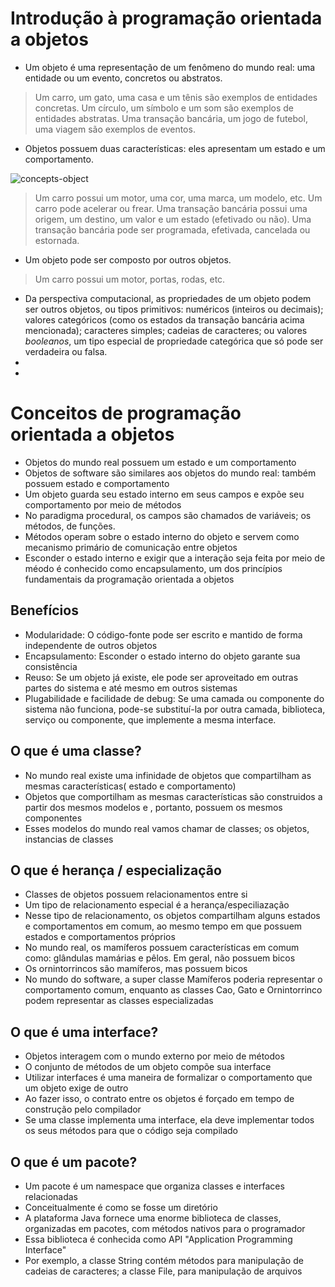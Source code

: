# Introdução à programação orientada a objetos

* Um objeto é uma representação de um fenômeno do mundo real: uma entidade ou um evento, concretos ou abstratos. 

> Um carro, um gato, uma casa e um tênis são exemplos de entidades concretas.
> Um círculo, um símbolo e um som são exemplos de entidades abstratas.
> Uma transação bancária, um jogo de futebol, uma viagem são exemplos de eventos.

* Objetos possuem duas características: eles apresentam um estado e um comportamento.

![concepts-object](https://user-images.githubusercontent.com/2974552/218814456-6e7629f1-0f24-4d80-a4d0-cb96af150649.gif)

> Um carro possui um motor, uma cor, uma marca, um modelo, etc.
> Um carro pode acelerar ou frear.
> Uma transação bancária possui uma origem, um destino, um valor e um estado (efetivado ou não).
> Uma transação bancária pode ser programada, efetivada, cancelada ou estornada.

* Um objeto pode ser composto por outros objetos.

> Um carro possui um motor, portas, rodas, etc.

* Da perspectiva computacional, as propriedades de um objeto podem ser outros objetos, ou tipos primitivos: numéricos (inteiros ou decimais); valores categóricos (como os estados da transação bancária acima mencionada); caracteres simples; cadeias de caracteres; ou valores _booleanos_, um tipo especial de propriedade categórica que só pode ser verdadeira ou falsa.
* 
* 

# Conceitos de programação orientada a objetos

* Objetos do mundo real possuem um estado e um comportamento
* Objetos de software são similares aos objetos do mundo real: também possuem estado e comportamento
* Um objeto guarda seu estado interno em seus campos e expõe seu comportamento por meio de métodos
* No paradigma procedural, os campos são chamados de variáveis; os métodos, de funções.
* Métodos operam sobre o estado interno do objeto e servem como mecanismo primário de comunicação entre objetos
* Esconder o estado interno e exigir que a interação seja feita por meio de méodo é conhecido como encapsulamento, um dos princípios fundamentais da programação orientada a objetos

## Benefícios

* Modularidade: O código-fonte pode ser escrito e mantido de forma independente de outros objetos
* Encapsulamento: Esconder o estado interno do objeto garante sua consistência
* Reuso: Se um objeto já existe, ele pode ser aproveitado em outras partes do sistema e até mesmo em outros sistemas
* Plugabilidade e facilidade de debug: Se uma camada ou componente do sistema não funciona, pode-se substituí-la por outra camada, biblioteca, serviço ou componente, que implemente a mesma interface.

## O que é uma classe?

* No mundo real existe uma infinidade de objetos que compartilham as mesmas características( estado e comportamento)
* Objetos que comportilham as mesmas características são construidos a partir dos mesmos modelos e , portanto, possuem os mesmos componentes
* Esses modelos do mundo real vamos chamar de classes; os objetos, instancias de classes


## O que é herança / especialização

* Classes de objetos possuem relacionamentos entre si
* Um tipo de relacionamento especial é a herança/especiliazação
* Nesse tipo de relacionamento, os objetos compartilham alguns estados e comportamentos em comum, ao mesmo tempo em que possuem estados e comportamentos próprios
* No mundo real, os mamíferos possuem características em comum como: glândulas mamárias e pêlos. Em geral, não possuem bicos
* Os ornintorrincos são mamíferos, mas possuem bicos
* No mundo do software, a super classe Mamíferos poderia representar o comportamento comum, enquanto as classes Cao, Gato e Ornintorrinco podem representar as classes especializadas

## O que é uma interface?

* Objetos interagem com o mundo externo por meio de métodos
* O conjunto de métodos de um objeto compõe sua interface
* Utilizar interfaces é uma maneira de formalizar o comportamento que um objeto exige de outro
* Ao fazer isso, o contrato entre os objetos é forçado em tempo de construção pelo compilador
* Se uma classe implementa uma interface, ela deve implementar todos os seus métodos para que o código seja compilado

## O que é um pacote?

* Um pacote é um namespace que organiza classes e interfaces relacionadas
* Conceitualmente é como se fosse um diretório
* A plataforma Java fornece uma enorme biblioteca de classes, organizadas em pacotes, com métodos nativos para o programador
* Essa biblioteca é conhecida como API "Application Programming Interface"
* Por exemplo, a classe String contém métodos para manipulação de cadeias de caracteres; a classe File, para manipulação de arquivos
